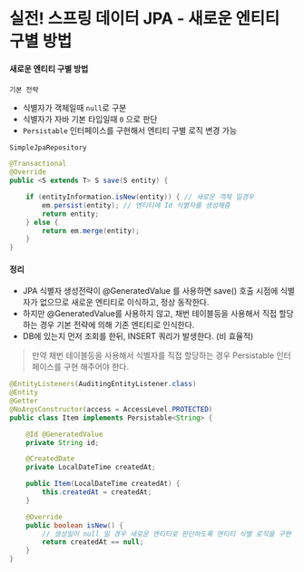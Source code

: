 # 실전! 스프링 데이터 JPA - 새로운 엔티티 구별 방법

#### 새로운 엔티티 구별 방법
`기본 전략`
- 식별자가 객체일때 `null`로 구분
- 식별자가 자바 기본 타입일때 `0` 으로 판단
- `Persistable` 인터페이스를 구현해서 엔티티 구별 로직 변경 가능

`SimpleJpaRepository`
```java
@Transactional
@Override
public <S extends T> S save(S entity) {

    if (entityInformation.isNew(entity)) { // 새로운 객체 일경우 
        em.persist(entity); // 엔티티에 Id 식별자를 생성해줌
        return entity;
    } else {
        return em.merge(entity);
    }
}
```

#### 정리
- JPA 식별자 생성전략이 @GeneratedValue 를 사용하면 save() 호출 시점에 식별자가 없으므로 새로운 엔티티로 이식하고, 정상 동작한다.
- 하지만 @GeneratedValue를 사용하지 않고, 채번 테이블등을 사용해서 직접 할당하는 경우 기본 전략에 의해 기존 엔티티로 인식한다.
- DB에 있는지 먼저 조회를 한뒤, INSERT 쿼리가 발생한다. (비 효율적)

> 만약 채번 테이블등을 사용해서 식별자를 직접 할당하는 경우 Persistable<ID> 인터페이스를 구현 해주어야 한다.

```java
@EntityListeners(AuditingEntityListener.class)
@Entity
@Getter
@NoArgsConstructor(access = AccessLevel.PROTECTED)
public class Item implements Persistable<String> {

    @Id @GeneratedValue
    private String id;

    @CreatedDate
    private LocalDateTime createdAt;

    public Item(LocalDateTime createdAt) {
        this.createdAt = createdAt;
    }

    @Override
    public boolean isNew() {
        // 생성일이 null 일 경우 새로운 엔티티로 판단하도록 엔티티 식별 로직을 구현
        return createdAt == null;
    }
}
```
